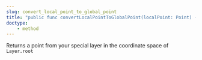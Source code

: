 ```yaml
---
slug: convert_local_point_to_global_point
title: "public func convertLocalPointToGlobalPoint(localPoint: Point) -> Point"
doctype:
    - method
---
```


Returns a point from your special layer in the coordinate space of <code>Layer.root</code>
